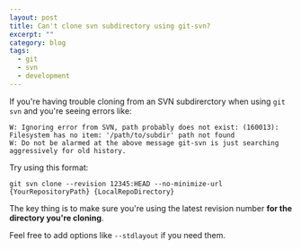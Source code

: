 ```yaml
---
layout: post
title: Can't clone svn subdirectory using git-svn?
excerpt: ""
category: blog
tags:
  - git
  - svn
  - development
---
```

If you're having trouble cloning from an SVN subdirerctory when using `git svn` and you're seeing errors like:

    W: Ignoring error from SVN, path probably does not exist: (160013):
    Filesystem has no item: '/path/to/subdir' path not found
    W: Do not be alarmed at the above message git-svn is just searching
    aggressively for old history.

Try using this format:

    git svn clone --revision 12345:HEAD --no-minimize-url {YourRepositoryPath} {LocalRepoDirectory}

The key thing is to make sure you're using the latest revision number **for the directory you're cloning**.

Feel free to add options like `--stdlayout` if you need them.
